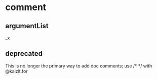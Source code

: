 # comment
## argumentList
_x
## deprecated
This is no longer the primary way to add doc comments; use /* */ with @kalzit.for